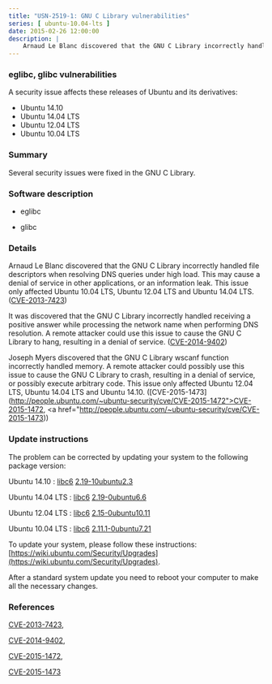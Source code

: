 ```yaml
---
title: "USN-2519-1: GNU C Library vulnerabilities"
series: [ ubuntu-10.04-lts ]
date: 2015-02-26 12:00:00
description: |
    Arnaud Le Blanc discovered that the GNU C Library incorrectly handled file descriptors when resolving DNS queries under high load. This may cause a denial of service in other applications, or an information leak. This issue only affected Ubuntu 10.04 LTS, Ubuntu 12.04 LTS and Ubuntu 14.04 LTS. ([CVE-2013-7423](http://people.ubuntu.com/~ubuntu-security/cve/CVE-2013-7423))
--- 
```

 
### eglibc, glibc vulnerabilities

A security issue affects these releases of Ubuntu and its derivatives:

* Ubuntu 14.10
* Ubuntu 14.04 LTS
* Ubuntu 12.04 LTS
* Ubuntu 10.04 LTS

### Summary

Several security issues were fixed in the GNU C Library. 

### Software description

* eglibc 

* glibc 

### Details

Arnaud Le Blanc discovered that the GNU C Library incorrectly handled file descriptors when resolving DNS queries under high load. This may cause a denial of service in other applications, or an information leak. This issue only affected Ubuntu 10.04 LTS, Ubuntu 12.04 LTS and Ubuntu 14.04 LTS. ([CVE-2013-7423](http://people.ubuntu.com/~ubuntu-security/cve/CVE-2013-7423))

It was discovered that the GNU C Library incorrectly handled receiving a positive answer while processing the network name when performing DNS resolution. A remote attacker could use this issue to cause the GNU C Library to hang, resulting in a denial of service. ([CVE-2014-9402](http://people.ubuntu.com/~ubuntu-security/cve/CVE-2014-9402))

Joseph Myers discovered that the GNU C Library wscanf function incorrectly handled memory. A remote attacker could possibly use this issue to cause the GNU C Library to crash, resulting in a denial of service, or possibly execute arbitrary code. This issue only affected Ubuntu 12.04 LTS, Ubuntu 14.04 LTS and Ubuntu 14.10. ([CVE-2015-1473](http://people.ubuntu.com/~ubuntu-security/cve/CVE-2015-1472">CVE-2015-1472</a>, <a href="http://people.ubuntu.com/~ubuntu-security/cve/CVE-2015-1473)) 

### Update instructions

The problem can be corrected by updating your system to the following package version:

Ubuntu 14.10
 : [libc6](https://launchpad.net/ubuntu/+source/glibc) <span> [2.19-10ubuntu2.3](https://launchpad.net/ubuntu/+source/glibc/2.19-10ubuntu2.3) </span> 

Ubuntu 14.04 LTS
 : [libc6](https://launchpad.net/ubuntu/+source/eglibc) <span> [2.19-0ubuntu6.6](https://launchpad.net/ubuntu/+source/eglibc/2.19-0ubuntu6.6) </span> 

Ubuntu 12.04 LTS
 : [libc6](https://launchpad.net/ubuntu/+source/eglibc) <span> [2.15-0ubuntu10.11](https://launchpad.net/ubuntu/+source/eglibc/2.15-0ubuntu10.11) </span> 

Ubuntu 10.04 LTS
 : [libc6](https://launchpad.net/ubuntu/+source/eglibc) <span> [2.11.1-0ubuntu7.21](https://launchpad.net/ubuntu/+source/eglibc/2.11.1-0ubuntu7.21) </span> 

To update your system, please follow these instructions: [https://wiki.ubuntu.com/Security/Upgrades](https://wiki.ubuntu.com/Security/Upgrades).

After a standard system update you need to reboot your computer to make all the necessary changes. 

### References

 [CVE-2013-7423](http://people.ubuntu.com/~ubuntu-security/cve/CVE-2013-7423), 

 [CVE-2014-9402](http://people.ubuntu.com/~ubuntu-security/cve/CVE-2014-9402), 

 [CVE-2015-1472](http://people.ubuntu.com/~ubuntu-security/cve/CVE-2015-1472), 

 [CVE-2015-1473](http://people.ubuntu.com/~ubuntu-security/cve/CVE-2015-1473)
 
